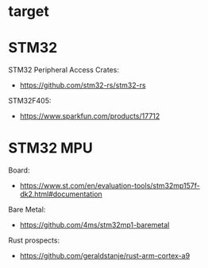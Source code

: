 # target

# STM32

STM32 Peripheral Access Crates:
- https://github.com/stm32-rs/stm32-rs

STM32F405:
- https://www.sparkfun.com/products/17712

# STM32 MPU

Board:
- https://www.st.com/en/evaluation-tools/stm32mp157f-dk2.html#documentation

Bare Metal:
- https://github.com/4ms/stm32mp1-baremetal

Rust prospects:
- https://github.com/geraldstanje/rust-arm-cortex-a9

